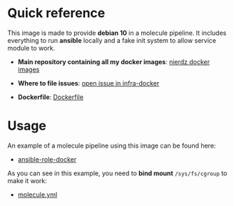 # Quick reference

This image is made to provide **debian 10** in a molecule pipeline. It includes everything to run **ansible** locally and a fake init system to allow service module to work.

-	**Main repository containing all my docker images**: [nierdz docker images](https://github.com/nierdz/infra-docker/tree/master/docker)

-	**Where to file issues**: [open issue in infra-docker](https://github.com/nierdz/infra-docker/issues)

- **Dockerfile**: [Dockerfile](https://github.com/nierdz/infra-docker/blob/master/docker/debian10-molecule/Dockerfile)

# Usage

An example of a molecule pipeline using this image can be found here:

- [ansible-role-docker](https://github.com/nierdz/ansible-role-nginx/)

As you can see in this example, you need to **bind mount** `/sys/fs/cgroup` to make it work:

- [molecule.yml](https://github.com/nierdz/ansible-role-nginx/blob/master/molecule/default/molecule.yml)
